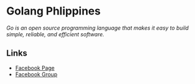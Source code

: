 # Golang Phlippines 

*Go is an open source programming language that makes it easy to build simple, reliable, and efficient software.*


## Links

- [Facebook Page](https://www.facebook.com/golangph/)
- [Facebook Group](https://www.facebook.com/groups/1180446008696136/)
